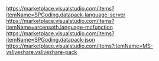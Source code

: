 
https://marketplace.visualstudio.com/items?itemName=SPGoding.datapack-language-server
https://marketplace.visualstudio.com/items?itemName=arcensoth.language-mcfunction
https://marketplace.visualstudio.com/items?itemName=SPGoding.datapack-json
https://marketplace.visualstudio.com/items?itemName=MS-vsliveshare.vsliveshare-pack
